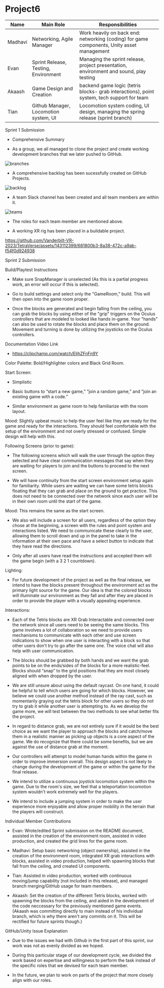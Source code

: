 # Project6


Name | Main Role | Responsibilities 
--- | --- | ---
Madhavi | Networking, Agile Manager | Work heavily on back end: networking (coding) for game components, Unity asset management
Evan | Sprint Release, Testing, Environment | Managing the sprint release, project presentation, environment and sound, play testing
Akaash | Game Design and Creation | backend game logic (tetris blocks- grab interactions), point system, tech support for team
Tian | Github Manager, Locomotion system, UI | Locomotion system coding, UI design, managing the spring release (sprint branch)

Sprint 1 Submission

- Comprehensive Summary

- As a group, we all managed to clone the project and create working development branches that we later pushed to GitHub.
  
![branches](https://github.com/Vanderbilt-VR-2023/TetraVerse/assets/143112399/1ec03083-9368-4a51-846f-6a789b520884)

- A comprehensive backlog has been sucessfully created on GitHub Projects.
  
![backlog](https://github.com/Vanderbilt-VR-2023/TetraVerse/assets/143112399/d84fc16c-8eab-4127-aab2-4ec38b7b962d)

- A team Slack channel has been created and all team members are within it.
  
![teams](https://github.com/Vanderbilt-VR-2023/TetraVerse/assets/143112399/4167cb39-58e1-4e45-83af-7179f1d524fe)

- The roles for each team member are mentioned above.
  

- A working XR rig has been placed in a buildable project.
  
https://github.com/Vanderbilt-VR-2023/TetraVerse/assets/143112399/681800b3-8a38-472c-a9ab-f54f0d924938

Sprint 2 Submission

Build/Playtest Instructions

- Make sure SnapManager is unselected (As this is a partial progress work, an error will occur if this is selected). 

- Go to build settings and select only the "GameRoom," build. This will then open into the game room proper.

- Once the blocks are generated and begin falling from the ceiling, you can grab the blocks by using either of the "grip" triggers on the Oculus controllers that are modeled to looked like hands in-game.  Your "hands" can also be used to rotate the blocks and place them on the ground. Movement and turning is done by utilizing the joysticks on the Oculus controllers.

Documentation Video Link

- https://clipchamp.com/watch/EljhZFnFn9Y

Color Palette: Bold/Highlighter colors and Black Grid Room.

Start Screen:

- Simplistic

- Basic buttons to “start a new game,” “join a random game,” and “join an existing game with a code.” 

- Similar environment as game room to help familiarize with the room layout. 

Mood: Slightly upbeat music to help the user feel like they are ready for the game and ready for the interactions. They should feel comfortable with the setup of the environment and not overly stressed or confused. Simple design will help with this. 

Following Screens (prior to game):

- The following screens which will walk the user through the option they selected and have clear communication messages that say when they are waiting for players to join and the buttons to proceed to the next screen.
 
- We will have continuity from the start screen environment setup again for familiarity. While users are waiting we can have some tetris blocks floating that they can grab and place on the ground to get practice. This does not need to be connected over the network since each user will be in their own room until the start of the game.  

Mood: This remains the same as the start screen. 

- We also will include a screen for all users, regardless of the option they chose at the beginning, a screen with the rules and point system and interactions listed. We need to communicate these clearly to the user, allowing them to scroll down and up in the panel to take in the information at their own pace and have a select button to indicate that they have read the directions. 

- Only after all users have read the instructions and accepted them will the game begin (with a 3 2 1 countdown). 

Lighting:

- For future development of the project as well as the final release, we intend to have the blocks present throughout the environment act as the primary light source for the game. Our idea is that the colored blocks will illuminate our environment as they fall and after they are placed in order to provide the player with a visually appealing experience.

Interactions:

- Each of the Tetris blocks are XR Grab Interactable and connected over the network since all users need to be seeing the same blocks. This game involves a lot of collaboration so we need to provide users mechanisms to communicate with each other and use screen indications to show when one user is interacting with a block so that other users don’t try to go after the same one. The voice chat will also help with user communication. 

- The blocks should be grabbed by both hands and we want the grab points to be on the ends/sides of the blocks for a more realistic-feel. 
Blocks should “snap” to the grid positions that they are most closely aligned with when dropped by the user.

- We are still unsure about using the default raycast. On one hand, it could be helpful to tell which users are going for which blocks. However, we believe we could use another method instead of the ray cast, such as momentarily graying out the tetris block for other users so they do not try to grab it while another user is attempting to. As we develop the game more, we will test between the two methods to see what better fits the project.

- In regard to distance grab, we are not entirely sure if it would be the best choice as we want the player to approach the blocks and catch/move them in a realistic manner as picking up objects is a core aspect of the game. We do recognize that there could be some benefits, but we are against the use of distance grab at the moment.

- Our controllers will attempt to model human hands within the game in order to improve immersion overall. This design aspect is not likely to change during the development of the game or within the game for the final release.

- We intend to utilize a continuous joystick locomotion system within the game. Due to the room's size, we feel that a teleportation locomotion system wouldn't work extremely well for the players.

- We intend to include a jumping system in order to make the user experience more enjoyable and allow proper mobility in the terrain that the players will construct.

Individual Member Contributions

- Evan: Wrote/edited Sprint submission on the README document, assisted in the creation of the environment room, assisted in video production, and created the grid lines for the game room.

- Madhavi: Setup basic networking (object ownership), assisted in the creation of the environment room, integrated XR grab interactions with blocks, assisted in video production, helped with spawning blocks that fall from the ceiling, and created UI components.

- Tian: Assisted in video production, worked with continuous moving/jump capability (not included in this release), and managed branch merging/GitHub usage for team members.

- Akaash: Set the creation of the different Tetris blocks, worked with spawning the blocks from the ceiling, and aided in the development of the code neccessary for the previously mentioned game events. (Akaash was committing directly to main instead of his individual branch, which is why there aren't any commits on it. This will be rectified for future sprints though.)

GitHub/Unity Issue Explanation

- Due to the issues we had with Github in the first part of this sprint, our work was not as evenly divided as we hoped. 

- During this particular stage of our development cycle, we divided the work based on expertise and willingness to perform the task instead of the specific roles that we devised for each team member.

- In the future, we plan to work on parts of the project that more closely align with our roles.



